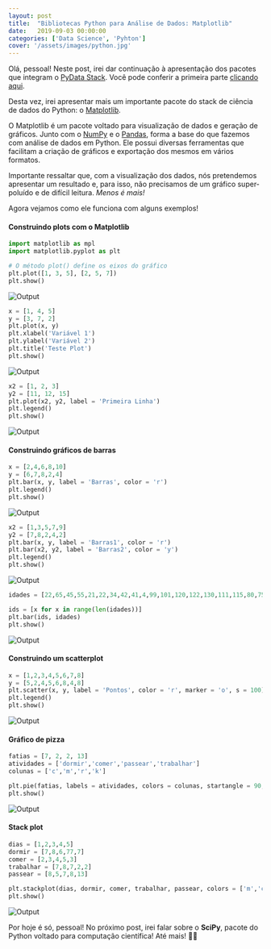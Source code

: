 ```yaml
---
layout: post
title:  "Bibliotecas Python para Análise de Dados: Matplotlib"
date:   2019-09-03 00:00:00
categories: ['Data Science', 'Pyhton']
cover: '/assets/images/python.jpg'
---
```


Olá, pessoal! Neste post, irei dar continuação à apresentação dos pacotes que integram o [PyData Stack][pydata]. Você pode conferir a primeira parte [clicando aqui][parte1].

Desta vez, irei apresentar mais um importante pacote do stack de ciência de dados do Python: o [Matplotlib][matplotlib].

O Matplotlib é um pacote voltado para visualização de dados e geração de gráficos. Junto com o [NumPy][numpy] e o [Pandas][pandas], forma a base do que fazemos com análise de dados em Python. Ele possui diversas ferramentas que facilitam a criação de gráficos e exportação dos mesmos em vários formatos.

Importante ressaltar que, com a visualização dos dados, nós pretendemos apresentar um resultado e, para isso, não precisamos de um gráfico super-poluído e de difícil leitura. *Menos é mais!*

Agora vejamos como ele funciona com alguns exemplos!

#### Construindo plots com o Matplotlib
<p />

```python
import matplotlib as mpl
import matplotlib.pyplot as plt

# O método plot() define os eixos do gráfico
plt.plot([1, 3, 5], [2, 5, 7])
plt.show()
```
![Output][graphic1]
```python
x = [1, 4, 5]
y = [3, 7, 2]
plt.plot(x, y)
plt.xlabel('Variável 1')
plt.ylabel('Variável 2')
plt.title('Teste Plot')
plt.show()
```
![Output][graphic2]
```python
x2 = [1, 2, 3]
y2 = [11, 12, 15]
plt.plot(x2, y2, label = 'Primeira Linha')
plt.legend()
plt.show()
```
![Output][graphic3]

#### Construindo gráficos de barras
<p />

```python
x = [2,4,6,8,10]
y = [6,7,8,2,4]
plt.bar(x, y, label = 'Barras', color = 'r')
plt.legend()
plt.show()
```
![Output][graphic4]
```python
x2 = [1,3,5,7,9]
y2 = [7,8,2,4,2]
plt.bar(x, y, label = 'Barras1', color = 'r')
plt.bar(x2, y2, label = 'Barras2', color = 'y')
plt.legend()
plt.show()
```
![Output][graphic5]
```python
idades = [22,65,45,55,21,22,34,42,41,4,99,101,120,122,130,111,115,80,75,54,44,64,13,18,48]

ids = [x for x in range(len(idades))]
plt.bar(ids, idades)
plt.show()
```
![Output][graphic6]

#### Construindo um scatterplot
<p />

```python
x = [1,2,3,4,5,6,7,8]
y = [5,2,4,5,6,8,4,8]
plt.scatter(x, y, label = 'Pontos', color = 'r', marker = 'o', s = 100)
plt.legend()
plt.show()
```
![Output][graphic7]

#### Gráfico de pizza
<p />

```python
fatias = [7, 2, 2, 13]
atividades = ['dormir','comer','passear','trabalhar']
colunas = ['c','m','r','k']

plt.pie(fatias, labels = atividades, colors = colunas, startangle = 90, shadow = True, explode = (0,0.1,0,0))
plt.show()
```
![Output][graphic8]

#### Stack plot
<p />

```python
dias = [1,2,3,4,5]
dormir = [7,8,6,77,7]
comer = [2,3,4,5,3]
trabalhar = [7,8,7,2,2]
passear = [8,5,7,8,13]

plt.stackplot(dias, dormir, comer, trabalhar, passear, colors = ['m','c','r','k','b'])
plt.show()
```
![Output][graphic9]

Por hoje é só, pessoal! No próximo post, irei falar sobre o **SciPy**, pacote do Python voltado para computação científica! Até mais! 👨‍💻

[pydata]: https://pydata.org/
[matplotlib]: https://matplotlib.org/
[scipy]: https://www.scipy.org/
[parte1]: https://eqdrs.github.io/data%20science/pyhton/2019/09/01/modulos-python-para-analise-de-dados-parte-1.html
[numpy]: https://numpy.org/
[pandas]: https://pandas.pydata.org/

[graphic1]: /assets/images/matplotlib/output_5_0.png
[graphic2]: /assets/images/matplotlib/output_8_0.png
[graphic3]: /assets/images/matplotlib/output_10_0.png
[graphic4]: /assets/images/matplotlib/output_13_0.png
[graphic5]: /assets/images/matplotlib/output_15_0.png
[graphic6]: /assets/images/matplotlib/output_18_0.png
[graphic7]: /assets/images/matplotlib/output_24_0.png
[graphic8]: /assets/images/matplotlib/grafico-pizza.png
[graphic9]: /assets/images/matplotlib/output_27_0.png
